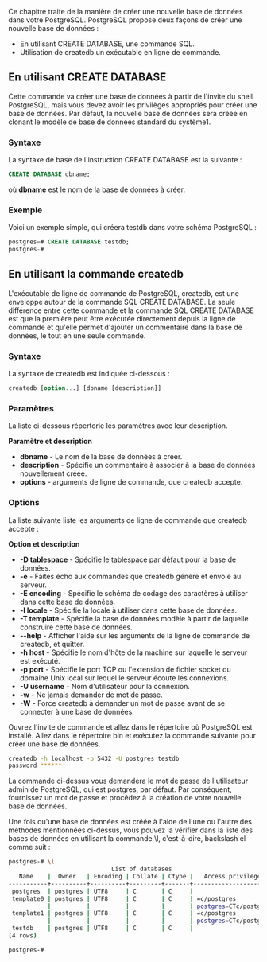 Ce chapitre traite de la manière de créer une nouvelle base de données dans votre PostgreSQL. PostgreSQL propose deux façons de créer une nouvelle base de données :

- En utilisant CREATE DATABASE, une commande SQL.
- Utilisation de createdb un exécutable en ligne de commande.

## En utilisant CREATE DATABASE

Cette commande va créer une base de données à partir de l'invite du shell PostgreSQL, mais vous devez avoir les privilèges appropriés pour créer une base de données. Par défaut, la nouvelle base de données sera créée en clonant le modèle de base de données standard du système1.

### Syntaxe

La syntaxe de base de l'instruction CREATE DATABASE est la suivante :

```sql
CREATE DATABASE dbname;
```

où **dbname** est le nom de la base de données à créer.

### Exemple

Voici un exemple simple, qui créera testdb dans votre schéma PostgreSQL :

```sql
postgres=# CREATE DATABASE testdb;
postgres-#
```

## En utilisant la commande createdb

L'exécutable de ligne de commande de PostgreSQL, createdb, est une enveloppe autour de la commande SQL CREATE DATABASE. La seule différence entre cette commande et la commande SQL CREATE DATABASE est que la première peut être exécutée directement depuis la ligne de commande et qu'elle permet d'ajouter un commentaire dans la base de données, le tout en une seule commande.

### Syntaxe

La syntaxe de createdb est indiquée ci-dessous :

```sql
createdb [option...] [dbname [description]]
```

### Paramètres

La liste ci-dessous répertorie les paramètres avec leur description.

**Paramètre et description**

- **dbname** - Le nom de la base de données à créer.
- **description** - Spécifie un commentaire à associer à la base de données nouvellement créée.
- **options** - arguments de ligne de commande, que createdb accepte.

### Options

La liste suivante liste les arguments de ligne de commande que createdb accepte :

**Option et description**

- **-D tablespace** - Spécifie le tablespace par défaut pour la base de données.
- **-e** - Faites écho aux commandes que createdb génère et envoie au serveur.
- **-E encoding** - Spécifie le schéma de codage des caractères à utiliser dans cette base de données.
- **-l locale** - Spécifie la locale à utiliser dans cette base de données.
- **-T template** - Spécifie la base de données modèle à partir de laquelle construire cette base de données.
- **--help** - Afficher l'aide sur les arguments de la ligne de commande de createdb, et quitter.
- **-h host** - Spécifie le nom d'hôte de la machine sur laquelle le serveur est exécuté.
- **-p port** - Spécifie le port TCP ou l'extension de fichier socket du domaine Unix local sur lequel le serveur écoute les connexions.
- **-U username** - Nom d'utilisateur pour la connexion.
- **-w** - Ne jamais demander de mot de passe.
- **-W** - Force createdb à demander un mot de passe avant de se connecter à une base de données.

Ouvrez l'invite de commande et allez dans le répertoire où PostgreSQL est installé. Allez dans le répertoire bin et exécutez la commande suivante pour créer une base de données.

```bash
createdb -h localhost -p 5432 -U postgres testdb
password ******
```

La commande ci-dessus vous demandera le mot de passe de l'utilisateur admin de PostgreSQL, qui est postgres, par défaut. Par conséquent, fournissez un mot de passe et procédez à la création de votre nouvelle base de données.

Une fois qu'une base de données est créée à l'aide de l'une ou l'autre des méthodes mentionnées ci-dessus, vous pouvez la vérifier dans la liste des bases de données en utilisant la commande \l, c'est-à-dire, backslash el comme suit :

```bash
postgres-# \l
                             List of databases
   Name    |  Owner   | Encoding | Collate | Ctype |   Access privileges   
-----------+----------+----------+---------+-------+-----------------------
 postgres  | postgres | UTF8     | C       | C     | 
 template0 | postgres | UTF8     | C       | C     | =c/postgres          +
           |          |          |         |       | postgres=CTc/postgres
 template1 | postgres | UTF8     | C       | C     | =c/postgres          +
           |          |          |         |       | postgres=CTc/postgres
 testdb    | postgres | UTF8     | C       | C     | 
(4 rows)

postgres-#
```
